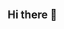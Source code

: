 ## Hi there 👋

<!--
**aamirraja393/aamirraja393** is a ✨ _special_ ✨ repository because its `README.md` (this file) appears on your GitHub profile.

- 💻 Data Scientist @Gousto, in London UK
- 🛠️ I build models with: Python SQL Fortran AWS PyCharm Zsh/Bash Databricks ...
- ✍️ Write technical blogs on Medium and Newsletter
- ⚡ I enjoy: reading, playing hockey, lifting weights and running :)
- 🧑‍🎓 Master's in Data Science
-->
